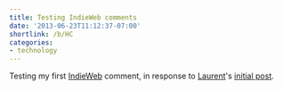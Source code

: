 ```yaml
---
title: Testing IndieWeb comments
date: '2013-06-23T11:12:37-07:00'
shortlink: /b/HC
categories:
- technology
---
```

Testing my first [IndieWeb][] comment, in response to [Laurent][]'s <a
href="http://eschnou.com/entry/testing-indieweb-federation-with-waterpigscouk-aaronpareckicom-and--62-24908.html"
class="u-in-reply-to">initial post</a>.

[IndieWeb]: https://indieweb.org/
[Laurent]: http://eschnou.com/
